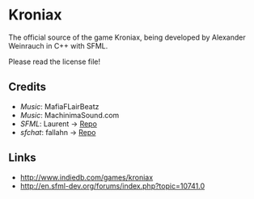 Kroniax
======

The official source of the game Kroniax, being developed by Alexander Weinrauch in C++ with SFML.

Please read the license file!

Credits
-------

* *Music*: MafiaFLairBeatz
* *Music*: MachinimaSound.com
* *SFML*: Laurent -> [Repo](https://github.com/LaurentGomila/SFML "Title")
* *sfchat*: fallahn -> [Repo](https://github.com/fallahn/sfchat "Title")

Links
-----

* http://www.indiedb.com/games/kroniax 
* http://en.sfml-dev.org/forums/index.php?topic=10741.0
